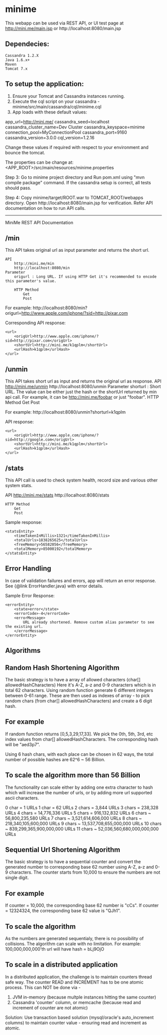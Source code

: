 minime
======

This webapp can be used via REST API, or UI test page at http://mini.me/main.jsp or http://localhost:8080/main.jsp

Dependecies:
--------------------------------------------------------------------
	Cassandra 1.2.X
	Java 1.6.x+
	Maven
	Tomcat 7.x

To setup the application:
--------------------------------------------------------------------
1) Ensure your Tomcat and Cassandra instances running.
2) Execute the cql script on your cassandra - minime/src/main/cassandra/cql/minime.cql
3) App loads with these default values:

app_url=http://mini.me/
cassandra_seed=localhost
cassandra_cluster_name=Dev Cluster
cassandra_keyspace=minime
connection_pool=MyConnectionPool
cassandra_port=9160
cassandra_version=3.0.0
cql_version=1.2.16

Change these values if required with respect to your environment and bounce the tomcat.

The properties can be change at: <APP_ROOT>/src/main/resources/minime.properties

Step 3: Go to minime project directory and Run pom.xml using "mvn compile package" command. If the cassandra setup is correct, all tests should pass.

Step 4: Copy minime/target/ROOT.war to TOMCAT_ROOT/webapps directory. Open http://localhost:8080/main.jsp for verification. Refer API documentation on how to run API calls.

--------------------------------------------------------------------

MiniMe REST API Documentation

/min
-----
This API takes original url as input parameter and returns the short url.

	API 
		http://mini.me/min
		http://localhost:8080/min
	Parameter 
		origurl : Long URL. If using HTTP Get it's recommended to encode this parameter's value. 

		HTTP Method
			Get 
			Post 
			
For example: http://localhost:8080/min?origurl=http://www.apple.com/iphone/?sid=http://pixar.com
 
Corresponding API response: 
 
	<url>
		<origUrl>http://www.apple.com/iphone/?sid=http://pixar.com</origUrl>
		<shortUrl>http://mini.me/k1qplm</shortUrl>
		<urlHash>k1qplm</urlHash>
	</url>
	
/unmin
-------
This API takes short url as input and returns the original url as response.
	API 
		http://mini.me/unmin
        http://localhost:8080/unmin
	Parameter 
		shorturl : Short URL. The value can be either just the hash or the shortUrl returned by min api call. For example, it can be http://mini.me/foobar or just "foobar".
		HTTP Method
			Get 
			Post 
			
For example: http://localhost:8080/unmin?shorturl=k1qplm
			
API response: 
 
	<url>
		<origUrl>http://www.apple.com/iphone/?sid=http://google.com</origUrl>
		<shortUrl>http://mini.me/k1qplm</shortUrl>
		<urlHash>k1qplm</urlHash>
	</url>
 
/stats
--------
This API call is used to check system health, record size and various other system stats.

API 
	http://mini.me/stats
	http://localhost:8080/stats

	HTTP Method
		Get 
		Post 
 
Sample response: 
 
	<statsEntity> 
		<timeTakenInMillis>1321</timeTakenInMillis>
		<totalUrls>1838265625</totalUrls>
		<freeMemory>56582056</freeMemory>
		<totalMemory>85000192</totalMemory>
	</statsEntity>
 
 
 Error Handling
 ---------------
 In case of validation failures and errors, app will return an error response. See {@link ErrorHandler.java} with error details.

 Sample Error Response: 
 
	<errorEntity> 
		<state>error</state> 
		<errorCode>-4</errorCode> 
		<errorMessage> 
		    URL already shortened. Remove custom alias parameter to see the existing url.
		</errorMessage> 
	</errorEntity>


Algorithms
--------------------------------------------------------------------

Random Hash Shortening Algorithm
  ----------
  The basic strategy is to have a array of allowed characters (char[] allowedHashCharacters) Here it's A-Z, a-z and 0-9 characters
  which is in total 62 characters. Using random function generate 6 different integers between 0-61 range. These are then used as
  indexes of array - to pick random chars (from char[] allowedHashCharacters) and create a 6 digit hash.
   
  For example
  -----------
  If random function returns [0,5,3,29,17,33]. We pick the 0th, 5th, 3rd, etc index values from char[] allowedHashCharacters.
  The corresponding hash will be "aed3p7".
   
  Using 6 hash chars, with each place can be chosen in 62 ways, the total number of possible hashes are 62^6 ~ 56 Billion.
   
  To scale the algorithm more than 56 Billion
  --------------------------------------------
  The functionality can scale either by adding one extra character to hash which will increase the number of urls,
  or by adding more url supported ascii characters.
   
  0 char = 1 URLs
  1 char = 62 URLs
  2 chars = 3,844 URLs
  3 chars = 238,328 URLs
  4 chars = 14,776,336 URLs
  5 chars = 916,132,832 URLs
  6 chars ~ 56,800,235,580 URLs
  7 chars ~ 3,521,614,606,000 URLs
  8 chars ~ 218,340,105,600,000 URLs
  9 chars ~ 13,537,708,655,000,000 URLs
  10 chars ~ 839,299,365,900,000,000 URLs
  11 chars ~ 52,036,560,680,000,000,000 URLs
 
 Sequential Url Shortening Algorithm
  ----------
  The basic strategy is to have a sequential counter and convert the generated number to corresponding base 62 number using A-Z, a-z and 0-9 characters.
  The counter starts from 10,000 to ensure the numbers are not single digit.
 
  For example
  -----------
  If counter = 10,000, the corresponding base 62 number is "cCs".
  If counter = 12324324, the corresponding base 62 value is "QJh1".
 
  To scale the algorithm
  ----------------------
  As the numbers are generated sequentialy, there is no possibility of collisions. The algorithm can scale with no limitation.
  For example: 100,000,000,000'th url will have hash = bLj9OjO
 
  To scale in a distributed application
  --------------------------------------
  In a distributed application, the challenge is to maintain counters thread safe way. The counter READ and INCREMENT has to be one atomic process.
  This can NOT be done via -
  1) JVM in-memory (because multple instances hitting the same counter)
  2) Cassandra 'counter' column, or memcache (because read and increment of counter are not atomic)
 
  Solution:
  Use transaction based solution (mysql/oracle's auto_increment columns) to maintain counter value - ensuring read and increment as atomic.
 